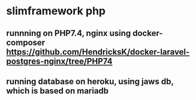 # slimframework php
## runnning on PHP7.4, nginx using docker-composer https://github.com/HendricksK/docker-laravel-postgres-nginx/tree/PHP74 
## running database on heroku, using jaws db, which is based on mariadb
## 